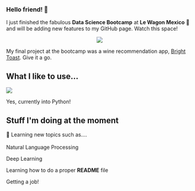 ### Hello friend! 👋

I just finished the fabulous **Data Science Bootcamp** at **Le Wagon Mexico** 🥳 and will be adding new features to my GitHub page. Watch this space!
<p align="center"><img src="http://ForTheBadge.com/images/badges/built-by-hipsters.svg"></p>

My final project at the bootcamp was a wine recommendation app, [Bright Toast](https://jordisod-bright-toast-brightapp-llrlza.streamlit.app/). Give it a go.

## What I like to use...
<p>
<img src="https://img.shields.io/badge/Python-14354C?style=for-the-badge&logo=python&logoColor=white">
</p>

Yes, currently into Python!


<h2>Stuff I'm doing at the moment</h2>
<p>
👀 Learning new topics such as....
<br><br>
  Natural Language Processing
  
  Deep Learning
  
  Learning how to do a proper **README** file
  
  Getting a job!

</p>
<p align="center">

<!--
**JordiSod/JordiSod** is a ✨ _special_ ✨ repository because its `README.md` (this file) appears on your GitHub profile.

Here are some ideas to get you started:

- 🔭 I’m currently working on ...
- 🌱 I’m currently learning ...
- 👯 I’m looking to collaborate on ...
- 🤔 I’m looking for help with ...
- 💬 Ask me about ...
- 📫 How to reach me: ...
- 😄 Pronouns: ...
- ⚡ Fun fact: ...
-->
